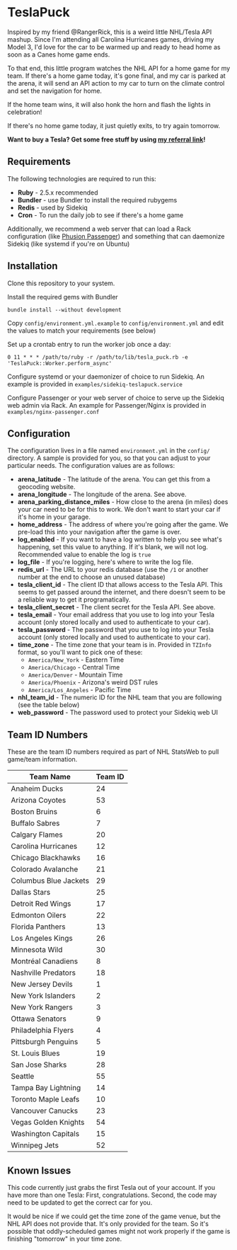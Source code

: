 # TeslaPuck

Inspired by my friend @RangerRick, this is a weird little NHL/Tesla API mashup. Since I'm attending all Carolina Hurricanes games, driving my Model 3, I'd love for the car to be warmed up and ready to head home as soon as a Canes home game ends.

To that end, this little program watches the NHL API for a home game for my team. If there's a home game today, it's gone final, and my car is parked at the arena, it will send an API action to my car to turn on the climate control and set the navigation for home.

If the home team wins, it will also honk the horn and flash the lights in celebration!

If there's no home game today, it just quietly exits, to try again tomorrow.

**Want to buy a Tesla? Get some free stuff by using [my referral link](https://ts.la/wade22188)!**

## Requirements

The following technologies are required to run this:
* **Ruby** - 2.5.x recommended
* **Bundler** - use Bundler to install the required rubygems
* **Redis** - used by Sidekiq
* **Cron** - To run the daily job to see if there's a home game

Additionally, we recommend a web server that can load a Rack configuration (like [Phusion Passenger](https://www.phusionpassenger.com)) and something that can daemonize Sidekiq (like systemd if you're on Ubuntu)

## Installation

Clone this repository to your system.

Install the required gems with Bundler

`bundle install --without development`

Copy `config/environment.yml.example` to `config/environment.yml` and edit the values to match your requirements (see below)

Set up a crontab entry to run the worker job once a day:

`0 11 * * * /path/to/ruby -r /path/to/lib/tesla_puck.rb -e 'TeslaPuck::Worker.perform_async'`

Configure systemd or your daemonizer of choice to run Sidekiq. An example is provided in `examples/sidekiq-teslapuck.service`

Configure Passenger or your web server of choice to serve up the Sidekiq web admin via Rack. An example for Passenger/Nginx is provided in `examples/nginx-passenger.conf`

## Configuration

The configuration lives in a file named `environment.yml` in the `config/` directory. A sample is provided for you, so that you can adjust to your particular needs. The configuration values are as follows:
* **arena_latitude** - The latitude of the arena. You can get this from a geocoding website.
* **arena_longitude** - The longitude of the arena. See above.
* **arena_parking_distance_miles** - How close to the arena (in miles) does your car need to be for this to work. We don't want to start your car if it's home in your garage.
* **home_address** - The address of where you're going after the game. We pre-load this into your navigation after the game is over.
* **log_enabled** - If you want to have a log written to help you see what's happening, set this value to anything. If it's blank, we will not log. Recommended value to enable the log is `true`
* **log_file** - If you're logging, here's where to write the log file.
* **redis_url** - The URL to your redis database (use the `/1` or another number at the end to choose an unused database)
* **tesla_client_id** - The client ID that allows access to the Tesla API. This seems to get passed around the internet, and there doesn't seem to be a reliable way to get it programatically.
* **tesla_client_secret** - The client secret for the Tesla API. See above.
* **tesla_email** - Your email address that you use to log into your Tesla account (only stored locally and used to authenticate to your car).
* **tesla_password** - The password that you use to log into your Tesla account (only stored locally and used to authenticate to your car).
* **time_zone** - The time zone that your team is in. Provided in `TZInfo` format, so you'll want to pick one of these:
  * `America/New_York` - Eastern Time
  * `America/Chicago` - Central Time
  * `America/Denver` - Mountain Time
  * `America/Phoenix` - Arizona's weird DST rules
  * `America/Los_Angeles` - Pacific Time
* **nhl_team_id** - The numeric ID for the NHL team that you are following (see the table below)
* **web_password** - The password used to protect your Sidekiq web UI

## Team ID Numbers

These are the team ID numbers required as part of NHL StatsWeb to pull game/team information.

Team Name | Team ID
--- | ---
Anaheim Ducks | 24
Arizona Coyotes | 53
Boston Bruins | 6
Buffalo Sabres | 7
Calgary Flames | 20
Carolina Hurricanes | 12
Chicago Blackhawks | 16
Colorado Avalanche | 21
Columbus Blue Jackets | 29
Dallas Stars | 25
Detroit Red Wings | 17
Edmonton Oilers | 22
Florida Panthers | 13
Los Angeles Kings | 26
Minnesota Wild | 30
Montréal Canadiens | 8
Nashville Predators | 18
New Jersey Devils | 1
New York Islanders | 2
New York Rangers | 3
Ottawa Senators | 9
Philadelphia Flyers | 4
Pittsburgh Penguins | 5
St. Louis Blues | 19
San Jose Sharks | 28
Seattle | 55
Tampa Bay Lightning | 14
Toronto Maple Leafs | 10
Vancouver Canucks | 23
Vegas Golden Knights | 54
Washington Capitals | 15
Winnipeg Jets | 52

## Known Issues

This code currently just grabs the first Tesla out of your account. If you have more than one Tesla: First, congratulations. Second, the code may need to be updated to get the correct car for you.

It would be nice if we could get the time zone of the game venue, but the NHL API does not provide that. It's only provided for the team. So it's possible that oddly-scheduled games might not work properly if the game is finishing "tomorrow" in your time zone.

